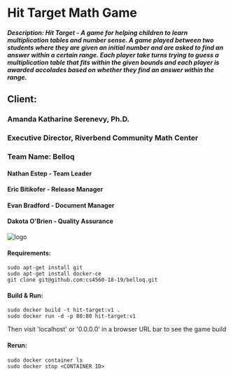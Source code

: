 # Hit Target Math Game

##### Description: Hit Target - A game for helping children to learn multiplication tables and number sense. A game played between two students where they are given an initial number and are asked to find an answer within a certain range. Each player take turns trying to guess a multiplication table that fits within the given bounds and each player is awarded accolades based on whether they find an answer within the range.

## Client:
### Amanda Katharine Serenevy, Ph.D.
### Executive Director, Riverbend Community Math Center

### Team Name: Belloq
#### Nathan Estep - Team Leader
#### Eric Bitikofer - Release Manager
#### Evan Bradford - Document Manager
#### Dakota O'Brien - Quality Assurance

![logo](https://github.com/cs4560-18-19/belloq/blob/master/Belloq%20door.jpg)

#### Requirements:

    sudo apt-get install git
    sudo apt-get install docker-ce
    git clone git@github.com:cs4560-18-19/belloq.git

#### Build & Run:

    sudo docker build -t hit-target:v1 .
    sudo docker run -d -p 80:80 hit-target:v1

Then visit 'localhost' or '0.0.0.0' in a browser URL bar to see the game build

#### Rerun:

    sudo docker container ls
    sudo docker stop <CONTAINER ID>
